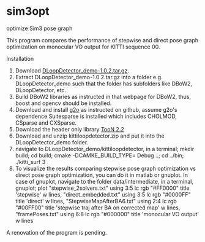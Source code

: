 # sim3opt
optimize Sim3 pose graph

This program compares the performance of stepwise and direct pose graph optimization on monocular VO output for KITTI sequence 00.

Installation

1. Download [DLoopDetector_demo-1.0.2.tar.gz](http://webdiis.unizar.es/~dorian/index.php?p=33).
2. Extract DLoopDetector_demo-1.0.2.tar.gz into a folder e.g. DLoopDetector_demo such that the folder has subfolders like DBoW2, DLoopDetector, etc.
3. Build DBoW2 libraries as instructed in that webpage for DBoW2, thus, boost and opencv should be installed.
4. Download and install [g2o](https://github.com/RainerKuemmerle/g2o) as instructed on github, assume g2o's dependence Suitesparse is installed which includes CHOLMOD, CSparse and CXSparse.
5. Download the header only library [TooN 2.2](http://www.edwardrosten.com/cvd/toon.html)
6. Download and unzip kittiloopdetector.zip and put it into the DLoopDetector_demo folder.
7. navigate to DLoopDetector_demo/kittiloopdetector, in a terminal;
    mkdir build; cd build; cmake -DCAMKE_BUILD_TYPE= Debug ..; cd ../bin; ./kitti_surf 3
8. To visualize the results comparing stepwise pose graph optimization vs direct pose graph optimization, you can do it in matlab or gnuplot. In case of gnuplot, navigate to the folder data/intermediate, in a terminal,
    gnuplot; plot "stepwise_2solvers.txt" using 3:5 lc rgb "#FF0000"  title 'stepwise' w lines, "direct_embedded.txt" using 3:5 lc rgb "#0000FF" title 'direct' w lines, "StepwiseMapAfterBA6.txt" using 2:4 lc rgb "#00FF00" title 'stepwise traj after BA on corrected map' w lines, "framePoses.txt" using 6:8 lc rgb "#000000" title 'monocular VO output' w lines

A renovation of the program is pending.
